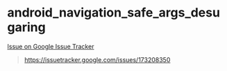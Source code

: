 # android_navigation_safe_args_desugaring

[Issue on Google Issue Tracker](https://issuetracker.google.com/issues/173208350)
>https://issuetracker.google.com/issues/173208350
